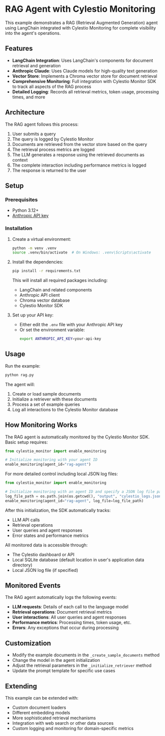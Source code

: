 # RAG Agent with Cylestio Monitoring

This example demonstrates a RAG (Retrieval Augmented Generation) agent using LangChain integrated with Cylestio Monitoring for complete visibility into the agent's operations.

## Features

- **LangChain Integration**: Uses LangChain's components for document retrieval and generation
- **Anthropic Claude**: Uses Claude models for high-quality text generation
- **Vector Store**: Implements a Chroma vector store for document retrieval
- **Comprehensive Monitoring**: Full integration with Cylestio Monitor SDK to track all aspects of the RAG process
- **Detailed Logging**: Records all retrieval metrics, token usage, processing times, and more

## Architecture

The RAG agent follows this process:
1. User submits a query
2. The query is logged by Cylestio Monitor
3. Documents are retrieved from the vector store based on the query
4. The retrieval process metrics are logged
5. The LLM generates a response using the retrieved documents as context
6. The complete interaction including performance metrics is logged
7. The response is returned to the user

## Setup

### Prerequisites

- Python 3.12+
- [Anthropic API key](https://console.anthropic.com/)

### Installation

1. Create a virtual environment:
   ```bash
   python -m venv .venv
   source .venv/bin/activate  # On Windows: .venv\Scripts\activate
   ```

2. Install the dependencies:
   ```bash
   pip install -r requirements.txt
   ```

   This will install all required packages including:
   - LangChain and related components
   - Anthropic API client
   - Chroma vector database
   - Cylestio Monitor SDK

3. Set up your API key:
   - Either edit the `.env` file with your Anthropic API key
   - Or set the environment variable:
     ```bash
     export ANTHROPIC_API_KEY=your-api-key
     ```

## Usage

Run the example:

```bash
python rag.py
```

The agent will:
1. Create or load sample documents
2. Initialize a retriever with these documents
3. Process a set of example queries
4. Log all interactions to the Cylestio Monitor database

## How Monitoring Works

The RAG agent is automatically monitored by the Cylestio Monitor SDK. Basic setup requires:

```python
from cylestio_monitor import enable_monitoring

# Initialize monitoring with your agent ID
enable_monitoring(agent_id="rag-agent")
```

For more detailed control including local JSON log files:

```python
from cylestio_monitor import enable_monitoring

# Initialize monitoring with an agent ID and specify a JSON log file path
log_file_path = os.path.join(os.getcwd(), "output", "cylestio_logs.json")
enable_monitoring(agent_id="rag-agent", log_file=log_file_path)
```

After this initialization, the SDK automatically tracks:
- LLM API calls
- Retrieval operations
- User queries and agent responses
- Error states and performance metrics

All monitored data is accessible through:
- The Cylestio dashboard or API
- Local SQLite database (default location in user's application data directory)
- Local JSON log file (if specified)

## Monitored Events

The RAG agent automatically logs the following events:
- **LLM requests**: Details of each call to the language model
- **Retrieval operations**: Document retrieval metrics
- **User interactions**: All user queries and agent responses
- **Performance metrics**: Processing times, token usage, etc.
- **Errors**: Any exceptions that occur during processing

## Customization

- Modify the example documents in the `_create_sample_documents` method
- Change the model in the agent initialization
- Adjust the retrieval parameters in the `_initialize_retriever` method
- Update the prompt template for specific use cases

## Extending

This example can be extended with:
- Custom document loaders
- Different embedding models
- More sophisticated retrieval mechanisms
- Integration with web search or other data sources
- Custom logging and monitoring for domain-specific metrics 